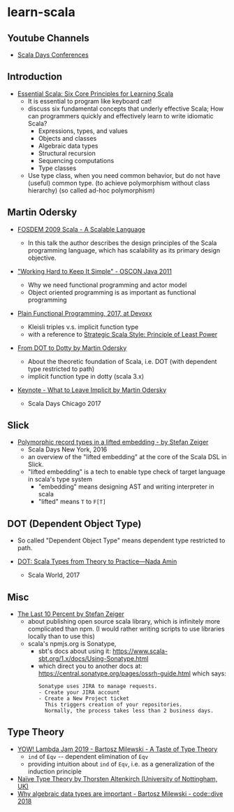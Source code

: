 # learn-scala

## Youtube Channels

- [Scala Days Conferences](https://www.youtube.com/channel/UCOHg8YCiyMVRRxb3mJT_0Mg)

## Introduction

- [Essential Scala: Six Core Principles for Learning Scala](https://www.youtube.com/watch?v=J8wUy1XxL5o)
  - It is essential to program like keyboard cat!
  - discuss six fundamental concepts that underly effective Scala; How can programmers quickly and effectively learn to write idiomatic Scala?
    - Expressions, types, and values
    - Objects and classes
    - Algebraic data types
    - Structural recursion
    - Sequencing computations
    - Type classes
  - Use type class, when you need common behavior, but do not have (useful) common type.
    (to achieve polymorphism without class hierarchy)
    (so called ad-hoc polymorphism)

## Martin Odersky

- [FOSDEM 2009 Scala - A Scalable Language](https://www.youtube.com/watch?v=zqFryHC018k)
  - In this talk the author describes the design principles of the Scala programming language,
    which has scalability as its primary design objective.

- ["Working Hard to Keep It Simple" - OSCON Java 2011](https://www.youtube.com/watch?v=3jg1AheF4n0)
  - Why we need functional programming and actor model
  - Object oriented programming is as important as functional programming

- [Plain Functional Programming, 2017, at Devoxx](https://www.youtube.com/watch?v=YXDm3WHZT5g)
  - Kleisli triples v.s. implicit function type
  - with a reference to [Strategic Scala Style: Principle of Least Power](http://www.lihaoyi.com/post/StrategicScalaStylePrincipleofLeastPower.html)

- [From DOT to Dotty by Martin Odersky](https://www.youtube.com/watch?v=iobC5yGRWoo)
  - About the theoretic foundation of Scala, i.e. DOT (with dependent type restricted to path)
  - implicit function type in dotty (scala 3.x)

- [Keynote - What to Leave Implicit by Martin Odersky](https://www.youtube.com/watch?v=Oij5V7LQJsA)
  - Scala Days Chicago 2017

## Slick

- [Polymorphic record types in a lifted embedding - by Stefan Zeiger](https://www.youtube.com/watch?v=tS6N5AaZTLA)
  - Scala Days New York, 2016
  - an overview of the "lifted embedding" at the core of the Scala DSL in Slick.
  - "lifted embedding" is a tech to enable type check of target language in scala's type system
    - "embedding" means designing AST and writing interpreter in scala
    - "lifted" means `T` to `F[T]`

## DOT (Dependent Object Type)

- So called "Dependent Object Type" means dependent type restricted to path.

- [DOT: Scala Types from Theory to Practice—Nada Amin](https://www.youtube.com/watch?v=fjj_fv346lY)
  - Scala World, 2017

## Misc

- [The Last 10 Percent by Stefan Zeiger](https://www.youtube.com/watch?v=RmEMUwfQoSc)
  - about publishing open source scala library, which is infinitely more complicated than npm.
    (I would rather writing scripts to use libraries locally than to use this)
  - scala's npmjs.org is Sonatype,
    - sbt's docs about using it: https://www.scala-sbt.org/1.x/docs/Using-Sonatype.html
    - which direct you to another docs at: https://central.sonatype.org/pages/ossrh-guide.html
      which says:
      ```
      Sonatype uses JIRA to manage requests.
      - Create your JIRA account
      - Create a New Project ticket
        This triggers creation of your repositories.
        Normally, the process takes less than 2 business days.
      ```

## Type Theory

- [YOW! Lambda Jam 2019 - Bartosz Milewski - A Taste of Type Theory](https://www.youtube.com/watch?v=Nvw74z8uQVU)
  - `ind` of `Eqv` -- dependent elimination of `Eqv`
  - providing intuition about `ind` of `Eqv`, i.e. as a generalization of the induction principle
- [Naïve Type Theory by Thorsten Altenkirch (University of Nottingham, UK)](https://www.youtube.com/watch?v=bNG53SA4n48)
- [Why algebraic data types are important - Bartosz Milewski - code::dive 2018](https://www.youtube.com/watch?v=LkqTLJK2API)
